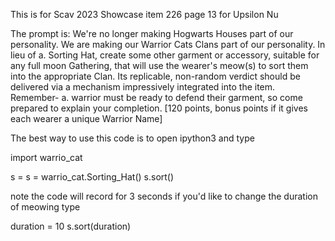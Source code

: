 This is for Scav 2023 Showcase item 226 page 13 for Upsilon Nu

The prompt is:
We're no longer making Hogwarts Houses part of our personality. We are making our Warrior Cats Clans part of our personality. In lieu of a. Sorting Hat, create some other garment or accessory, suitable for any full moon Gathering, that will use the wearer's meow(s) to sort them into the appropriate Clan. Its replicable, non-random verdict should be delivered via a mechanism impressively integrated into the item. Remember- a. warrior must be ready to defend their garment, so come prepared to explain your completion. [120 points, bonus points if it gives each wearer a unique Warrior Name]

The best way to use this code is to open ipython3 and type

import warrio_cat

s = s = warrio_cat.Sorting_Hat()
s.sort()

note the code will record for 3 seconds if you'd like to change the duration of
meowing type

duration = 10
s.sort(duration)